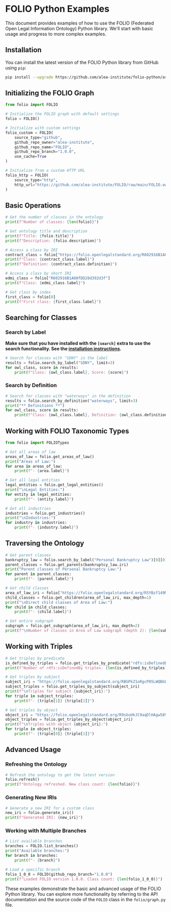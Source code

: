 # FOLIO Python Examples

This document provides examples of how to use the FOLIO (Federated Open Legal Information Ontology) Python library. We'll start with basic usage and progress to more complex examples.

## Installation

You can install the latest version of the FOLIO Python library from GitHub using `pip`:

```bash
pip install --upgrade https://github.com/alea-institute/folio-python/archive/refs/heads/main.zip
```

## Initializing the FOLIO Graph

```python
from folio import FOLIO

# Initialize the FOLIO graph with default settings
folio = FOLIO()

# Initialize with custom settings
folio_custom = FOLIO(
    source_type="github",
    github_repo_owner="alea-institute",
    github_repo_name="FOLIO",
    github_repo_branch="1.0.0",
    use_cache=True
)

# Initialize from a custom HTTP URL
folio_http = FOLIO(
    source_type="http",
    http_url="https://github.com/alea-institute/FOLIO/raw/main/FOLIO.owl"
)
```

## Basic Operations

```python
# Get the number of classes in the ontology
print(f"Number of classes: {len(folio)}")

# Get ontology title and description
print(f"Title: {folio.title}")
print(f"Description: {folio.description}")

# Access a class by IRI
contract_class = folio["https://folio.openlegalstandard.org/R602916B1A80fDD28d392d3f"]
print(f"Class: {contract_class.label}")
print(f"Definition: {contract_class.definition}")

# Access a class by short IRI
edmi_class = folio["R602916B1A80fDD28d392d3f"]
print(f"Class: {edmi_class.label}")

# Get class by index
first_class = folio[0]
print(f"First class: {first_class.label}")
```

## Searching for Classes

### Search by Label

**Make sure that you have installed with the `[search]` extra to use the search functionality. See the [installation instructions](index.md#search-extras).**


```python
# Search for classes with "SDNY" in the label
results = folio.search_by_label("SDNY", limit=3)
for owl_class, score in results:
    print(f"Class: {owl_class.label}, Score: {score}")
```

### Search by Definition

```python
# Search for classes with "waterways" in the definition
results = folio.search_by_definition("waterways", limit=3)
print("** Definitions **")
for owl_class, score in results:
    print(f"Class: {owl_class.label}, Definition: {owl_class.definition[:50]}..., Score: {score}")
```

## Working with FOLIO Taxonomic Types

```python
from folio import FOLIOTypes

# Get all areas of law
areas_of_law = folio.get_areas_of_law()
print("Areas of Law:")
for area in areas_of_law:
    print(f"- {area.label}")

# Get all legal entities
legal_entities = folio.get_legal_entities()
print("\nLegal Entities:")
for entity in legal_entities:
    print(f"- {entity.label}")

# Get all industries
industries = folio.get_industries()
print("\nIndustries:")
for industry in industries:
    print(f"- {industry.label}")
```

## Traversing the Ontology

```python
# Get parent classes
bankruptcy_law = folio.search_by_label("Personal Bankruptcy Law")[0][0]
parent_classes = folio.get_parents(bankruptcy_law.iri)
print("Parent classes of Personal Bankruptcy Law:")
for parent in parent_classes:
    print(f"- {parent.label}")

# Get child classes
area_of_law_iri = folio["https://folio.openlegalstandard.org/RSYBzf149Mi5KE0YtmpUmr"].iri
child_classes = folio.get_children(area_of_law_iri, max_depth=1)
print("\nDirect child classes of Area of Law:")
for child in child_classes:
    print(f"- {child.label}")

# Get entire subgraph
subgraph = folio.get_subgraph(area_of_law_iri, max_depth=2)
print(f"\nNumber of classes in Area of Law subgraph (depth 2): {len(subgraph)}")
```

## Working with Triples

```python
# Get triples by predicate
is_defined_by_triples = folio.get_triples_by_predicate("rdfs:isDefinedBy")
print(f"Number of rdfs:isDefinedBy triples: {len(is_defined_by_triples)}")

# Get triples by subject
subject_iri = "https://folio.openlegalstandard.org/RBGPkZ1oRgcP05LWQBGLEne"
subject_triples = folio.get_triples_by_subject(subject_iri)
print(f"\nTriples for subject {subject_iri}:")
for triple in subject_triples:
    print(f"- {triple[1]} {triple[2]}")

# Get triples by object
object_iri = "https://folio.openlegalstandard.org/R9sbuHkJC9aqDlHAgw58VSB"
object_triples = folio.get_triples_by_object(object_iri)
print(f"\nTriples with object {object_iri}:")
for triple in object_triples:
    print(f"- {triple[0]} {triple[1]}")
```

## Advanced Usage

### Refreshing the Ontology

```python
# Refresh the ontology to get the latest version
folio.refresh()
print(f"Ontology refreshed. New class count: {len(folio)}")
```

### Generating New IRIs

```python
# Generate a new IRI for a custom class
new_iri = folio.generate_iri()
print(f"Generated IRI: {new_iri}")
```

### Working with Multiple Branches

```python
# List available branches
branches = FOLIO.list_branches()
print("Available branches:")
for branch in branches:
    print(f"- {branch}")

# Load a specific branch
folio_1_0_0 = FOLIO(github_repo_branch="1.0.0")
print(f"Loaded FOLIO version 1.0.0. Class count: {len(folio_1_0_0)}")
```

These examples demonstrate the basic and advanced usage of the FOLIO Python library. You can explore more functionality by referring to the API documentation and the source code of the `FOLIO` class in the `folio/graph.py` file.